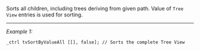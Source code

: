 Sorts all children, including trees deriving from given path.  Value of `Tree View` entries is used for sorting.


---
*Example 1:*
```sqf
_ctrl tvSortByValueAll [[], false]; // Sorts the complete Tree View
```